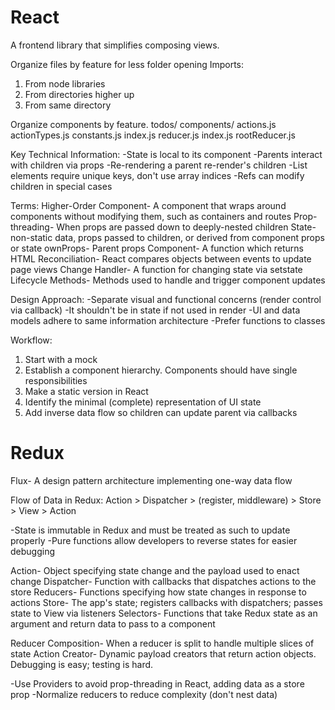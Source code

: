 # React

A frontend library that simplifies composing views.

Organize files by feature for less folder opening
Imports:
1. From node libraries
2. From directories higher up
3. From same directory

Organize components by feature.
todos/
  components/
  actions.js
  actionTypes.js
  constants.js
  index.js
  reducer.js
index.js
rootReducer.js

Key Technical Information:
-State is local to its component
-Parents interact with children via props
-Re-rendering a parent re-render's children
-List elements require unique keys, don't use array indices
-Refs can modify children in special cases

Terms:
Higher-Order Component- A component that wraps around components without modifying them, such as containers and routes
Prop-threading- When props are passed down to deeply-nested children
State- non-static data, props passed to children, or derived from component props or state
ownProps- Parent props
Component- A function which returns HTML
Reconciliation- React compares objects between events to update page views
Change Handler- A function for changing state via setstate
Lifecycle Methods- Methods used to handle and trigger component updates

Design Approach:
-Separate visual and functional concerns (render control via callback)
-It shouldn't be in state if not used in render
-UI and data models adhere to same information architecture
-Prefer functions to classes

Workflow:
1. Start with a mock
2. Establish a component hierarchy. Components should have single responsibilities
3. Make a static version in React
4. Identify the minimal (complete) representation of UI state
5. Add inverse data flow so children can update parent via callbacks

# Redux

Flux- A design pattern architecture implementing one-way data flow

Flow of Data in Redux:
Action > Dispatcher > (register, middleware) > Store > View > Action

-State is immutable in Redux and must be treated as such to update properly
-Pure functions allow developers to reverse states for easier debugging

Action- Object specifying state change and the payload used to enact change
Dispatcher- Function with callbacks that dispatches actions to the store
Reducers- Functions specifying how state changes in response to actions
Store- The app's state; registers callbacks with dispatchers; passes state to View via listeners
Selectors- Functions that take Redux state as an argument and return data to pass to a component

Reducer Composition- When a reducer is split to handle multiple slices of state
Action Creator- Dynamic payload creators that return action objects. Debugging is easy; testing is hard.

-Use Providers to avoid prop-threading in React, adding data as a store prop
-Normalize reducers to reduce complexity (don't nest data)
